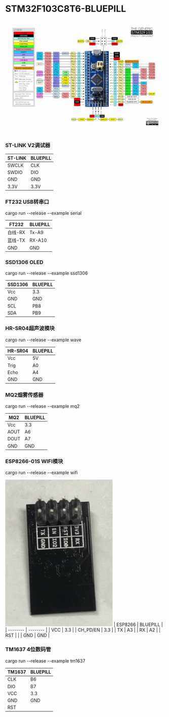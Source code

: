 # STM32F103C8T6-BLUEPILL

![STM32F103C8T6-BLUEPILL 图标](stm32f103c8t6-large.jpg "STM32F103C8T6-BLUEPILL")
### ST-LINK V2调试器

| ST-LINK | BLUEPILL |
| ------- | -------- |
| SWCLK   | CLK      |
| SWDIO   | DIO      |
| GND     | GND      |
| 3.3V    | 3.3V     |

### FT232 USB转串口

cargo run --release --example serial

| FT232   | BLUEPILL |
| ------- | -------- |
| 白线-RX | Tx-A9    |
| 蓝线-TX | RX-A10   |
| GND     | GND      |

### SSD1306 OLED

cargo run --release --example ssd1306

| SSD1306 | BLUEPILL |
| ------- | -------- |
| Vcc     | 3.3      |
| GND     | GND      |
| SCL     | PB8      |
| SDA     | PB9      |


### HR-SR04超声波模块

cargo run --release --example wave

| HR-SR04 | BLUEPILL |
| ------- | -------- |
| Vcc     | 5V       |
| Trig    | A0       |
| Echo    | A4       |
| GND     | GND      |

### MQ2烟雾传感器

cargo run --release --example mq2

| MQ2  | BLUEPILL |
| ---- | -------- |
| Vcc  | 3.3      |
| AOUT | A6       |
| DOUT | A7       |
| GND  | GND      |

### ESP8266-01S WIFI模块

cargo run --release --example wifi

![RUNOOB 图标](esp8266-01w.jpg "RUNOOB")
| ESP8266  | BLUEPILL |
| -------- | -------- |
| VCC      | 3.3      |
| CH_PD/EN | 3.3      |
| TX       | A3       |
| RX       | A2       |
| RST      |          |
| GND      | GND      |

### TM1637 4位数码管

cargo run --release --example tm1637

| TM1637 | BLUEPILL |
| ------ | -------- |
| CLK    | B6       |
| DIO    | B7       |
| VCC    | 3.3      |
| GND    | GND      |
| RST    |          |


